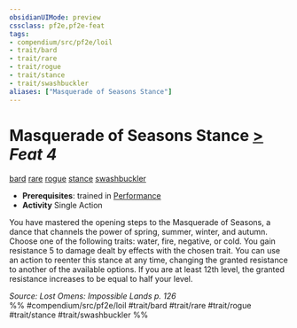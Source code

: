 ```yaml
---
obsidianUIMode: preview
cssclass: pf2e,pf2e-feat
tags:
- compendium/src/pf2e/loil
- trait/bard
- trait/rare
- trait/rogue
- trait/stance
- trait/swashbuckler
aliases: ["Masquerade of Seasons Stance"]
---
```

# Masquerade of Seasons Stance  [>](/rules/core-rulebook/chapter-9-playing-the-game.md#Actions "Single Action") *Feat 4*  
[bard](/rules/traits/bard.md)  [rare](/rules/traits/rare.md)  [rogue](/rules/traits/rogue.md)  [stance](/rules/traits/stance.md)  [swashbuckler](/rules/traits/swashbuckler-apg.md)  

- **Prerequisites**: trained in [Performance](/compendium/skills.md#Performance)
- **Activity** Single Action

You have mastered the opening steps to the Masquerade of Seasons, a dance that channels the power of spring, summer, winter, and autumn. Choose one of the following traits: water, fire, negative, or cold. You gain resistance 5 to damage dealt by effects with the chosen trait. You can use an action to reenter this stance at any time, changing the granted resistance to another of the available options. If you are at least 12th level, the granted resistance increases to be equal to half your level.

*Source: Lost Omens: Impossible Lands p. 126*  
%% #compendium/src/pf2e/loil #trait/bard #trait/rare #trait/rogue #trait/stance #trait/swashbuckler %%
